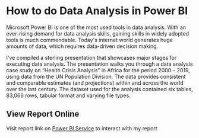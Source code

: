 # How to do Data Analysis in Power BI

Microsoft Power BI is one of the most used tools in data analysis. With an ever-rising demand for data analysis skills, gaining skills in widely adopted tools is much commendable. Today's internet world generates huge amounts of data, which requires data-driven decision making.
 
I've compiled a sterling presentation that showcases major stages for executing data analysis. The presentation walks you through a data analysis case study on “Health Crisis Analysis” in Africa for the period 2000 – 2019, using data from the UN Population Division. The data provides consistent and comparable estimates (and projections) within and across the world over the last century. The dataset used for the analysis contained six tables, 83,066 rows, tabular format and varying file types.

## View Report Online
Visit report link on [Power BI Service](https://app.powerbi.com/view?r=eyJrIjoiZmNjYzllYTctMTFhMS00NWEwLTk1NDEtZTNjYjNhNDMwMmQ3IiwidCI6IjQ3ZTRlNjcyLWU3ZmYtNDM0OS1iNDBjLWQ4NzE1MTUxZmJiYSIsImMiOjh9) to interact with my report

